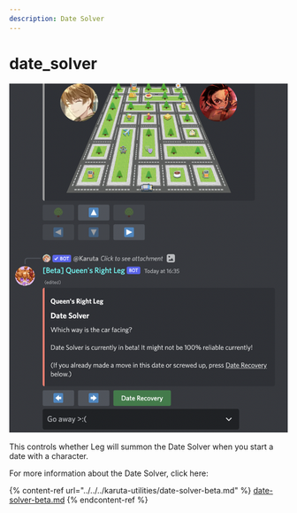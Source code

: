 ```yaml
---
description: Date Solver
---
```


# date\_solver

![Example of Date Solver](<../../../.gitbook/assets/image (7).png>)

This controls whether Leg will summon the Date Solver when you start a date with a character.

For more information about the Date Solver, click here:

{% content-ref url="../../../karuta-utilities/date-solver-beta.md" %}
[date-solver-beta.md](../../../karuta-utilities/date-solver-beta.md)
{% endcontent-ref %}
